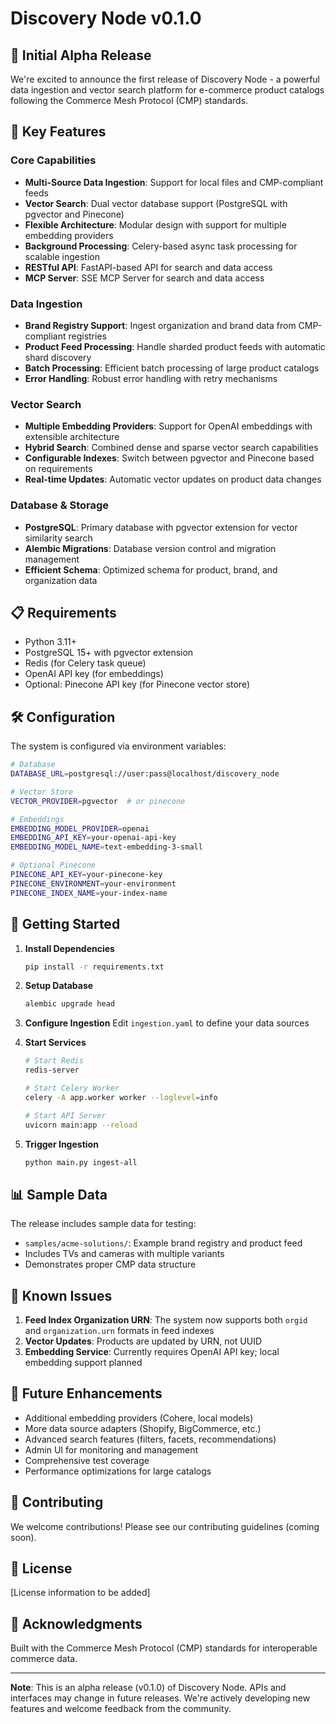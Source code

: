 # Discovery Node v0.1.0

## 🎉 Initial Alpha Release

We're excited to announce the first release of Discovery Node - a powerful data ingestion and vector search platform for e-commerce product catalogs following the Commerce Mesh Protocol (CMP) standards.

## 🚀 Key Features

### Core Capabilities
- **Multi-Source Data Ingestion**: Support for local files and CMP-compliant feeds
- **Vector Search**: Dual vector database support (PostgreSQL with pgvector and Pinecone)
- **Flexible Architecture**: Modular design with support for multiple embedding providers
- **Background Processing**: Celery-based async task processing for scalable ingestion
- **RESTful API**: FastAPI-based API for search and data access
- **MCP Server**: SSE MCP Server for search and data access


### Data Ingestion
- **Brand Registry Support**: Ingest organization and brand data from CMP-compliant registries
- **Product Feed Processing**: Handle sharded product feeds with automatic shard discovery
- **Batch Processing**: Efficient batch processing of large product catalogs
- **Error Handling**: Robust error handling with retry mechanisms

### Vector Search
- **Multiple Embedding Providers**: Support for OpenAI embeddings with extensible architecture
- **Hybrid Search**: Combined dense and sparse vector search capabilities
- **Configurable Indexes**: Switch between pgvector and Pinecone based on requirements
- **Real-time Updates**: Automatic vector updates on product data changes

### Database & Storage
- **PostgreSQL**: Primary database with pgvector extension for vector similarity search
- **Alembic Migrations**: Database version control and migration management
- **Efficient Schema**: Optimized schema for product, brand, and organization data

## 📋 Requirements

- Python 3.11+
- PostgreSQL 15+ with pgvector extension
- Redis (for Celery task queue)
- OpenAI API key (for embeddings)
- Optional: Pinecone API key (for Pinecone vector store)

## 🛠️ Configuration

The system is configured via environment variables:

```bash
# Database
DATABASE_URL=postgresql://user:pass@localhost/discovery_node

# Vector Store
VECTOR_PROVIDER=pgvector  # or pinecone

# Embeddings
EMBEDDING_MODEL_PROVIDER=openai
EMBEDDING_API_KEY=your-openai-api-key
EMBEDDING_MODEL_NAME=text-embedding-3-small

# Optional Pinecone
PINECONE_API_KEY=your-pinecone-key
PINECONE_ENVIRONMENT=your-environment
PINECONE_INDEX_NAME=your-index-name
```

## 🏃 Getting Started

1. **Install Dependencies**
   ```bash
   pip install -r requirements.txt
   ```

2. **Setup Database**
   ```bash
   alembic upgrade head
   ```

3. **Configure Ingestion**
   Edit `ingestion.yaml` to define your data sources

4. **Start Services**
   ```bash
   # Start Redis
   redis-server
   
   # Start Celery Worker
   celery -A app.worker worker --loglevel=info
   
   # Start API Server
   uvicorn main:app --reload
   ```

5. **Trigger Ingestion**
   ```bash
   python main.py ingest-all
   ```

## 📊 Sample Data

The release includes sample data for testing:
- `samples/acme-solutions/`: Example brand registry and product feed
- Includes TVs and cameras with multiple variants
- Demonstrates proper CMP data structure

## 🐛 Known Issues

1. **Feed Index Organization URN**: The system now supports both `orgid` and `organization.urn` formats in feed indexes
2. **Vector Updates**: Products are updated by URN, not UUID
3. **Embedding Service**: Currently requires OpenAI API key; local embedding support planned

## 🔮 Future Enhancements

- Additional embedding providers (Cohere, local models)
- More data source adapters (Shopify, BigCommerce, etc.)
- Advanced search features (filters, facets, recommendations)
- Admin UI for monitoring and management
- Comprehensive test coverage
- Performance optimizations for large catalogs

## 🤝 Contributing

We welcome contributions! Please see our contributing guidelines (coming soon).

## 📄 License

[License information to be added]

## 🙏 Acknowledgments

Built with the Commerce Mesh Protocol (CMP) standards for interoperable commerce data.

---

**Note**: This is an alpha release (v0.1.0) of Discovery Node. APIs and interfaces may change in future releases. We're actively developing new features and welcome feedback from the community.